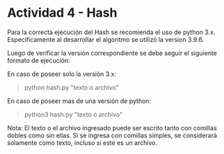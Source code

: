 # Actividad 4 - Hash
Para la correcta ejecución del Hash se recomienda el uso de python 3.x. Específicamente al desarrollar el algoritmo se utilizó la version 3.9.6.

Luego de verificar la versión correspondiente se debe seguir el siguiente formato de ejecución:

En caso de poseer solo la versión 3.x:
> python hash.py "texto o archivo"

En caso de poseer mas de una versión de python:
> python3 hash.py "texto o archivo"

Nota: El texto o el archivo ingresado puede ser escrito tanto con comillas dobles como sin ellas. Si se ingresa con comillas simples, se considerará solamente como texto, incluso si este es un archivo.
